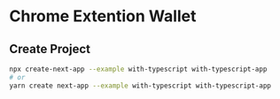 # Chrome Extention Wallet
## Create Project
```bash
npx create-next-app --example with-typescript with-typescript-app
# or
yarn create next-app --example with-typescript with-typescript-app
```
